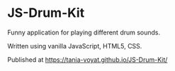 # JS-Drum-Kit

Funny application for playing different drum sounds.

Written using vanilla JavaScript, HTML5, CSS.

Published at https://tania-voyat.github.io/JS-Drum-Kit/
